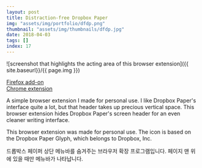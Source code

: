 ```yaml
---
layout: post
title: Distraction-free Dropbox Paper
img: "assets/img/portfolio/dfdp.png"
thumbnail: "assets/img/thumbnails/dfdp.jpg"
date: 2018-04-03
tags: []
index: 17
---
```


![screenshot that highlights the acting area of this browser extension]({{ site.baseurl}}/{{ page.img }})

[Firefox add-on](https://addons.mozilla.org/en-US/firefox/addon/distraction-free-dropbox-paper/)  
[Chrome extension](https://chrome.google.com/webstore/detail/remove-namuwiki/bfemngbpjoamofhfdmgamihocofefcan)

A simple browser extension I made for personal use. I like Dropbox Paper's interface quite a lot, but that header takes up precious vertical space. This browser extension hides Dropbox Paper's screen header for an even cleaner writing interface. 

This browser extension was made for personal use. The icon is based on the Dropbox Paper Glyph, which belongs to Dropbox, Inc.

드롭박스 페이퍼 상단 메뉴바를 숨겨주는 브라우저 확장 프로그램입니다. 페이지 맨 위에 있을 때만 메뉴바가 나타납니다.